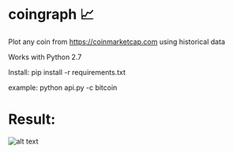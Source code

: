 # coingraph :chart_with_upwards_trend:
Plot any coin from https://coinmarketcap.com using historical data

Works with Python 2.7

Install:
pip install -r requirements.txt

example: python api.py -c bitcoin
# Result:
![alt text](https://github.com/codedbymex/coin_graph/blob/master/Figure_1.png)
